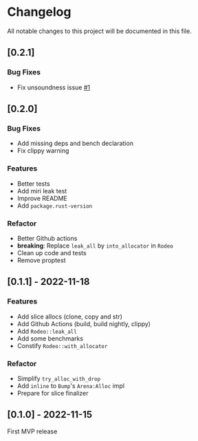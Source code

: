 # Changelog

All notable changes to this project will be documented in this file.

## [0.2.1]

### Bug Fixes

- Fix unsoundness issue [#1](https://github.com/polazarus/rodeo/issues/1)

## [0.2.0]

### Bug Fixes

- Add missing deps and bench declaration
- Fix clippy warning

### Features

- Better tests
- Add miri leak test
- Improve README
- Add `package.rust-version`

### Refactor

- Better Github actions
- **breaking**: Replace `leak_all` by `into_allocator` in `Rodeo`
- Clean up code and tests
- Remove proptest

## [0.1.1] - 2022-11-18

### Features

- Add slice allocs (clone, copy and str)
- Add Github Actions (build, build nightly, clippy)
- Add `Rodeo::leak_all`
- Add some benchmarks
- Constify `Rodeo::with_allocator`

### Refactor

- Simplify `try_alloc_with_drop`
- Add `inline` to `Bump`'s `Arena:Alloc` impl
- Prepare for slice finalizer

## [0.1.0] - 2022-11-15

First MVP release
